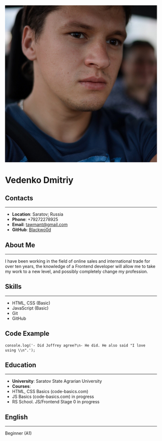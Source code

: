 ![photo](photo/photo.png)
# Vedenko Dmitriy #
## Contacts ##
---
* **Location**: Saratov; Russia
* **Phone**: +79272278925
* **Email**: tawmant@gmail.com
* **GitHub**: [Blackwo0d](https://github.com/Blackwo0d)
## About Me
---
I have been working in the field of online sales and international trade for over ten years, the knowledge of a Frontend developer will allow me to take my work to a new level, and possibly completely change my profession.
## Skills
---
* HTML, CSS (Basic)
* JavaScript (Basic)
* Git
* GitHub
## Code Example
~~~
console.log('- Did Joffrey agree?\n- He did. He also said "I love using \\n".');
~~~
## Education
---
* **University**: Saratov State Agrarian University
* **Courses**:
 * HTML, CSS Basics (code-basics.com)
 * JS Basics (code-basics.com) in progress
 * RS School. JS/Frontend Stage 0 in progress
## English
---
Beginner (A1)
